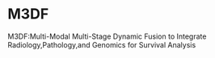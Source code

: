 # M3DF
 M3DF:Multi-Modal Multi-Stage Dynamic Fusion to Integrate Radiology,Pathology,and Genomics for Survival Analysis
